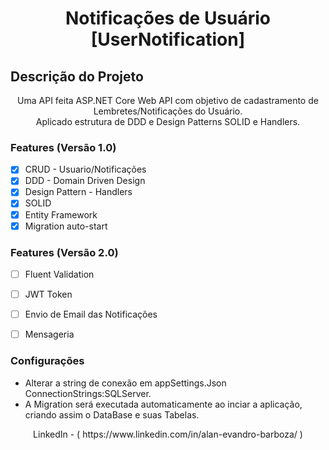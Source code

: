 
<h1 align="center">Notificações de Usuário [UserNotification]</h1>

## Descrição do Projeto
<p align="center"> Uma API feita ASP.NET Core Web API com objetivo de cadastramento de Lembretes/Notificações do Usuário. <br>
                   Aplicado estrutura de DDD e Design Patterns SOLID e Handlers. </p>



### Features (Versão 1.0) 

- [x] CRUD - Usuario/Notificações
- [x] DDD - Domain Driven Design
- [x] Design Pattern - Handlers
- [x] SOLID
- [x] Entity Framework
- [x] Migration auto-start

### Features (Versão 2.0) 
- [ ] Fluent Validation
- [ ] JWT Token
- [ ] Envio de Email das Notificações
- [ ] Mensageria



### Configurações 
  * Alterar a string de conexão em appSettings.Json ConnectionStrings:SQLServer.
  * A Migration será executada automaticamente ao inciar a aplicação, criando assim o DataBase e suas Tabelas.


<p align="center"> LinkedIn - ( https://www.linkedin.com/in/alan-evandro-barboza/ ) </p>
